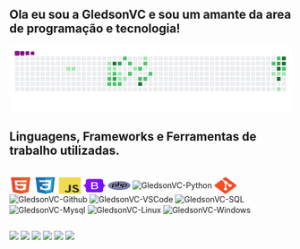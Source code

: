 ## Ola eu sou a GledsonVC e sou um amante da area de programação e tecnologia!
![snake gif](https://github.com/GledsonVC/GledsonVC/blob/output/github-contribution-grid-snake.gif)

<h2>Linguagens, Frameworks e Ferramentas de trabalho utilizadas.</h2>
<div style="display: inline_block"><br>
  <img align="center" alt="GledsonVC-HTML" height="30" width="40" src="https://raw.githubusercontent.com/devicons/devicon/master/icons/html5/html5-original.svg">
  <img align="center" alt="GledsonVC-CSS" height="30" width="40" src="https://raw.githubusercontent.com/devicons/devicon/master/icons/css3/css3-original.svg">
  <img align="center" alt="GledsonVC-Js" height="30" width="40" src="https://raw.githubusercontent.com/devicons/devicon/master/icons/javascript/javascript-original.svg">
  <img align="center" alt="GledsonVC-Bootstrap" height="30" width="40" src="https://raw.githubusercontent.com/devicons/devicon/master/icons/bootstrap/bootstrap-original.svg">
  <img align="center" alt="GledsonVC-PHP" height="30" width="40" src="https://raw.githubusercontent.com/devicons/devicon/master/icons/php/php-original.svg">
  <img align="center" alt="GledsonVC-Python" height="30" width="40" src="https://cdn.jsdelivr.net/gh/devicons/devicon@latest/icons/python/python-original.svg">
  <img align="center" alt="GledsonVC-Git" height="30" width="40" src="https://raw.githubusercontent.com/devicons/devicon/master/icons/git/git-original.svg"> 
  <img align="center" alt="GledsonVC-Github" height="30" width="40" src="https://cdn.jsdelivr.net/gh/devicons/devicon@latest/icons/github/github-original.svg">
  <img align="center" alt="GledsonVC-VSCode" height="30" width="40" src="https://cdn.jsdelivr.net/gh/devicons/devicon@latest/icons/vscode/vscode-original.svg">
  <img align="center" alt="GledsonVC-SQL" height="30" width="40" src="https://cdn.jsdelivr.net/gh/devicons/devicon@latest/icons/azuresqldatabase/azuresqldatabase-original.svg">
  <img align="center" alt="GledsonVC-Mysql" height="30" width="40" src="https://cdn.jsdelivr.net/gh/devicons/devicon@latest/icons/mysql/mysql-original.svg">
  <img align="center" alt="GledsonVC-Linux" height="30" width="40" src="https://cdn.jsdelivr.net/gh/devicons/devicon@latest/icons/linux/linux-original.svg">    <img align="center" alt="GledsonVC-Windows" height="30" width="40" src="https://cdn.jsdelivr.net/gh/devicons/devicon@latest/icons/windows8/windows8-original.svg">
          
</div>

  ##
 
<div> 
  <a href="mailto:gledsonvc@gmail.com"><img src="https://img.shields.io/badge/-Gmail-%23333?style=for-the-badge&logo=gmail&logoColor=white" target="_blank"></a> 
  <a href="https://wa.me/5511963400096"><img src="https://img.shields.io/badge/-whatsapp-%23128C7E?style=for-the-badge&logo=whatsapp&logoColor=white" target="_blank"></a>  
  <a href="https://www.facebook.com/gledsonvc" target="_blank"><img src="https://img.shields.io/badge/-Facebook-%230866ff?style=for-the-badge&logo=facebook&logoColor=white" target="_blank"></a> 
  <a href="https://instagram.com/gledsonvc/" target="_blank"><img src="https://img.shields.io/badge/-Instagram-%23E4405F?style=for-the-badge&logo=instagram&logoColor=white" target="_blank"></a>
    <a href="https://www.linkedin.com/in/gledsonvasconcelloscavalheiro" target="_blank"><img src="https://img.shields.io/badge/-LinkedIn-%230077B5?style=for-the-badge&logo=linkedin&logoColor=white" target="_blank"></a> 
  <a href="https://youtube.com/channel/UCY0OOTp8xzSMowgt8NnHRLQ" target="_blank"><img src="https://img.shields.io/badge/YouTube-FF0000?style=for-the-badge&logo=youtube&logoColor=white" target="_blank"></a> 
</div>
